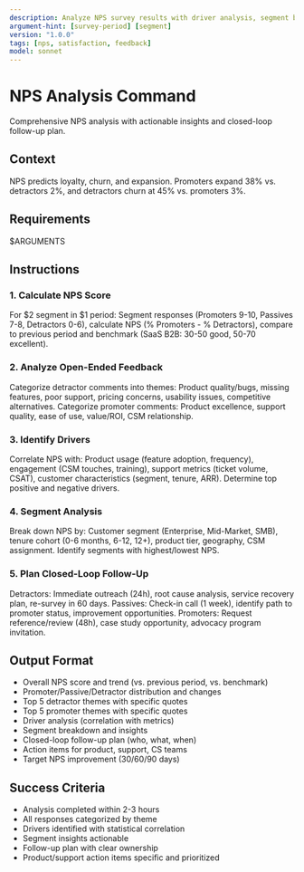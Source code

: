 ```yaml
---
description: Analyze NPS survey results with driver analysis, segment breakdown, and action planning for promoters, passives, and detractors
argument-hint: [survey-period] [segment]
version: "1.0.0"
tags: [nps, satisfaction, feedback]
model: sonnet
---
```


# NPS Analysis Command

Comprehensive NPS analysis with actionable insights and closed-loop follow-up plan.

## Context
NPS predicts loyalty, churn, and expansion. Promoters expand 38% vs. detractors 2%, and detractors churn at 45% vs. promoters 3%.

## Requirements
$ARGUMENTS

## Instructions

### 1. Calculate NPS Score
For $2 segment in $1 period: Segment responses (Promoters 9-10, Passives 7-8, Detractors 0-6), calculate NPS (% Promoters - % Detractors), compare to previous period and benchmark (SaaS B2B: 30-50 good, 50-70 excellent).

### 2. Analyze Open-Ended Feedback
Categorize detractor comments into themes: Product quality/bugs, missing features, poor support, pricing concerns, usability issues, competitive alternatives. Categorize promoter comments: Product excellence, support quality, ease of use, value/ROI, CSM relationship.

### 3. Identify Drivers
Correlate NPS with: Product usage (feature adoption, frequency), engagement (CSM touches, training), support metrics (ticket volume, CSAT), customer characteristics (segment, tenure, ARR). Determine top positive and negative drivers.

### 4. Segment Analysis
Break down NPS by: Customer segment (Enterprise, Mid-Market, SMB), tenure cohort (0-6 months, 6-12, 12+), product tier, geography, CSM assignment. Identify segments with highest/lowest NPS.

### 5. Plan Closed-Loop Follow-Up
Detractors: Immediate outreach (24h), root cause analysis, service recovery plan, re-survey in 60 days. Passives: Check-in call (1 week), identify path to promoter status, improvement opportunities. Promoters: Request reference/review (48h), case study opportunity, advocacy program invitation.

## Output Format
- Overall NPS score and trend (vs. previous period, vs. benchmark)
- Promoter/Passive/Detractor distribution and changes
- Top 5 detractor themes with specific quotes
- Top 5 promoter themes with specific quotes
- Driver analysis (correlation with metrics)
- Segment breakdown and insights
- Closed-loop follow-up plan (who, what, when)
- Action items for product, support, CS teams
- Target NPS improvement (30/60/90 days)

## Success Criteria
- Analysis completed within 2-3 hours
- All responses categorized by theme
- Drivers identified with statistical correlation
- Segment insights actionable
- Follow-up plan with clear ownership
- Product/support action items specific and prioritized
